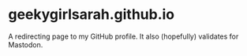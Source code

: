 # geekygirlsarah.github.io

A redirecting page to my GitHub profile. It also (hopefully) validates for Mastodon.
